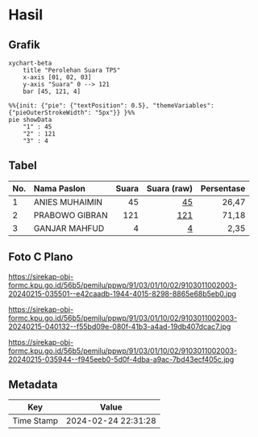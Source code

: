 # Hasil

## Grafik

```mermaid
xychart-beta
    title "Perolehan Suara TPS"
    x-axis [01, 02, 03]
    y-axis "Suara" 0 --> 121
    bar [45, 121, 4]
```

```mermaid
%%{init: {"pie": {"textPosition": 0.5}, "themeVariables": {"pieOuterStrokeWidth": "5px"}} }%%
pie showData
    "1" : 45
    "2" : 121
    "3" : 4
```

## Tabel

| No. | Nama Paslon    | Suara | Suara (raw) | Persentase |
|:--- |:-------------- | -----:| -----------:| ----------:|
| 1   | ANIES MUHAIMIN | 45    | [45][p-1]   | 26,47      |
| 2   | PRABOWO GIBRAN | 121   | [121][p-2]  | 71,18      |
| 3   | GANJAR MAHFUD  | 4     | [4][p-3]    | 2,35       |


[p-1]: https://github.com/gigit-pemilu/pemilu-2024-91-papua/blob/main/pilpres/hitung-suara/sub/91-papua/sub/03-jayapura/sub/01-sentani/sub/1002-dobonsolo/sub/003-tps/sub/paslon-1.txt
[p-2]: https://github.com/gigit-pemilu/pemilu-2024-91-papua/blob/main/pilpres/hitung-suara/sub/91-papua/sub/03-jayapura/sub/01-sentani/sub/1002-dobonsolo/sub/003-tps/sub/paslon-2.txt
[p-3]: https://github.com/gigit-pemilu/pemilu-2024-91-papua/blob/main/pilpres/hitung-suara/sub/91-papua/sub/03-jayapura/sub/01-sentani/sub/1002-dobonsolo/sub/003-tps/sub/paslon-3.txt

## Foto C Plano

https://sirekap-obj-formc.kpu.go.id/56b5/pemilu/ppwp/91/03/01/10/02/9103011002003-20240215-035501--e42caadb-1944-4015-8298-8865e68b5eb0.jpg

https://sirekap-obj-formc.kpu.go.id/56b5/pemilu/ppwp/91/03/01/10/02/9103011002003-20240215-040132--f55bd09e-080f-41b3-a4ad-19db407dcac7.jpg

https://sirekap-obj-formc.kpu.go.id/56b5/pemilu/ppwp/91/03/01/10/02/9103011002003-20240215-035944--f945eeb0-5d0f-4dba-a9ac-7bd43ecf405c.jpg


## Metadata

| Key        | Value               |
| ---------- | ------------------- |
| Time Stamp | 2024-02-24 22:31:28 |



